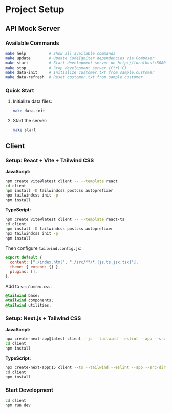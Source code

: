 # Project Setup

## API Mock Server

### Available Commands

```bash
make help          # Show all available commands
make update        # Update CodeIgniter dependencies via Composer
make start         # Start development server on http://localhost:8080
make stop          # Stop development server (Ctrl+C)
make data-init     # Initialize customer.txt from sample.customer
make data-refresh  # Reset customer.txt from sample.customer
```

### Quick Start

1. Initialize data files:

   ```bash
   make data-init
   ```

2. Start the server:
   ```bash
   make start
   ```

## Client

### Setup: React + Vite + Tailwind CSS

**JavaScript:**

```bash
npm create vite@latest client -- --template react
cd client
npm install -D tailwindcss postcss autoprefixer
npx tailwindcss init -p
npm install
```

**TypeScript:**

```bash
npm create vite@latest client -- --template react-ts
cd client
npm install -D tailwindcss postcss autoprefixer
npx tailwindcss init -p
npm install
```

Then configure `tailwind.config.js`:

```js
export default {
  content: ["./index.html", "./src/**/*.{js,ts,jsx,tsx}"],
  theme: { extend: {} },
  plugins: [],
};
```

Add to `src/index.css`:

```css
@tailwind base;
@tailwind components;
@tailwind utilities;
```

### Setup: Next.js + Tailwind CSS

**JavaScript:**

```bash
npx create-next-app@latest client --js --tailwind --eslint --app --src-dir --import-alias "@/*" --no-turbopack --use-npm
cd client
npm install
```

**TypeScript:**

```bash
npx create-next-app@15 client --ts --tailwind --eslint --app --src-dir --import-alias "@/*" --no-turbopack --use-npm
cd client
npm install
```

### Start Development

```bash
cd client
npm run dev
```
